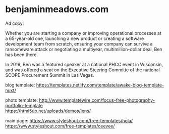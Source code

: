# benjaminmeadows.com
 
Ad copy:

Whether you are starting a company or improving operational processes at a 65-year-old one, launching a new product or creating a software development team from scratch, ensuring your company can survive a ransomeware attack or negotiating a multiyear, multimillion-dollar deal, Ben has been there. 

In 2019, Ben was a featured speaker at a national PHCC event in Wisconsin, and was offered a seat on the Executive Steering Committe of the national SCOPE Procurement Summit in Las Vegas.

blog template:
https://templates.netlify.com/template/awake-blog-template-nuxt/

photo template:
http://www.templatewire.com/focus-free-photography-portfolio-template  
https://html5up.net/uploads/demos/lens/  

main page:
https://www.styleshout.com/free-templates/hola/  
https://www.styleshout.com/free-templates/ceevee/  
  
